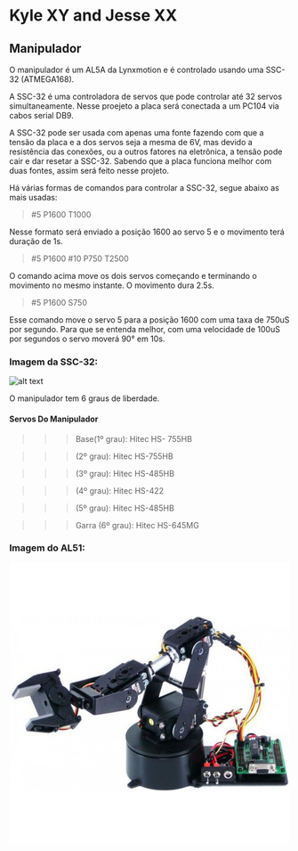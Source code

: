 # Kyle XY and Jesse XX

## Manipulador
O manipulador é um AL5A da Lynxmotion e é controlado usando uma SSC-32 (ATMEGA168). 

A SSC-32 é uma controladora de servos que pode controlar até 32 servos simultaneamente. Nesse proejeto a placa será conectada a um PC104 via cabos serial DB9. 

A SSC-32 pode ser usada com apenas uma fonte fazendo com que a tensão da placa e a dos servos seja a mesma de 6V, mas devido a resistência das conexões, ou a outros fatores na eletrônica, a tensão pode cair e dar resetar a SSC-32. Sabendo que a placa funciona melhor com duas fontes, assim será feito nesse projeto.

Há várias formas de comandos para controlar a SSC-32, segue abaixo as mais usadas:

> #5 P1600 T1000

Nesse formato será enviado a posição 1600 ao servo 5 e o movimento terá duração de 1s.

> #5 P1600 #10 P750 T2500

O comando acima move os dois servos começando e terminando o movimento no mesmo instante. O movimento dura 2.5s.

> #5 P1600 S750

Esse comando move o servo 5 para a posição 1600 com uma taxa de 750uS por segundo. Para que se entenda melhor, com uma velocidade de 100uS por segundos o servo moverá 90° em 10s.

### Imagem da SSC-32:
![alt text](https://github.com/lara-unb/Kyle_XY_Jesse_XX/blob/master/doc/img/SSC32_0.jpg?raw=true)


O manipulador tem 6 graus de liberdade.

#### Servos Do Manipulador

>>>	Base(1º grau):	Hitec HS- 755HB

>>>	(2º grau):		Hitec HS-755HB

>>>	(3º grau):		Hitec HS-485HB

>>>	(4º grau):		Hitec HS-422

>>>	(5º grau):		Hitec HS-485HB

>>>	Garra (6º grau):	Hitec HS-645MG

### Imagem do AL51:
![alt text](https://github.com/lara-unb/Kyle_XY_Jesse_XX/blob/master/doc/img/AL5A.jpg?raw=true)
